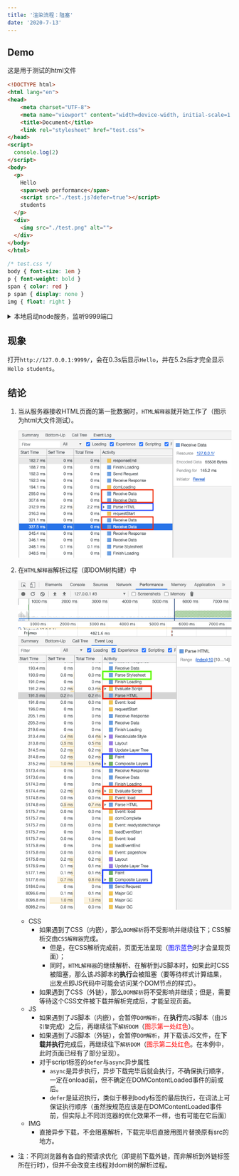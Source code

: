 ```yaml
---
title: '渲染流程：阻塞'
date: '2020-7-13'
---
```


## Demo

这是用于测试的html文件

```html
<!DOCTYPE html>
<html lang="en">
<head>
    <meta charset="UTF-8">
    <meta name="viewport" content="width=device-width, initial-scale=1.0">
    <title>Document</title>
    <link rel="stylesheet" href="test.css">
</head>
<script>
  console.log(2)
</script>
<body>
  <p>
    Hello
    <span>web performance</span>
    <script src="./test.js?defer=true"></script>
    students
  </p>
  <div>
    <img src="./test.png" alt="">
  </div>
</body>
</html>
```

```css
/* test.css */
body { font-size: 1em }
p { font-weight: bold }
span { color: red }
p span { display: none }
img { float: right }
```

<details>
<summary>本地启动node服务，监听9999端口</summary>

```js
var http = require('http');
var URL = require('url');
var fs = require('fs');

var server = http.createServer(function (req, res) {
  if (req.method != 'GET') {
    return res.end('send me a get request\n');
  } else {
    var url = URL.parse(req.url, true);
    var params = url.query;
    console.log(url);
    if (url.pathname === '/index.html' || url.pathname === '/') {
      res.writeHead(200, {'Content-Type': 'text/html'});
      fs.createReadStream('index.html').pipe(res);
    } else if (url.pathname === '/test.css') {
      res.writeHead(200, {'Content-Type': 'text/css'});
      if (params.defer) {
        setTimeout(function(){fs.createReadStream('test.css').pipe(res)}, 5000);
      } else {
        fs.createReadStream('test.css').pipe(res);
      }
    } else if (url.pathname === '/test.js') {
      res.writeHead(200, {'Content-Type': 'application/javascript'});
      if (params.defer) {
        setTimeout(function(){fs.createReadStream('test.js').pipe(res)}, 5000);
      } else {
        fs.createReadStream('test.js').pipe(res);
      }
    } else if (url.pathname === '/test.png') {
      res.writeHead(200, {'Content-Type': 'image/png'});
      fs.createReadStream('test.png').pipe(res);
    }
  }
});
server.listen(9999);
console.log('sever start');
```

</details>

## 现象

打开`http://127.0.0.1:9999/`，会在0.3s后显示`Hello`，并在5.2s后才完全显示`Hello students`。

## 结论

1. 当从服务器接收HTML页面的第一批数据时，`HTML解释器`就开始工作了（图示为html大文件测试）。

    ![browser-event-log-html大文件测试](../../../.imgs/browser-event-log-big-html.png)

2. 在`HTML解释器`解析过程（即DOM树构建）中

    ![browser-event-log-dom-parse](../../../.imgs/browser-event-log-dom-parse.png)

    - CSS
      - 如果遇到了CSS（内嵌），那么`DOM解析`将不受影响并继续往下；CSS解析交由`CSS解释器`完成。
          - 但是，在CSS解析完成前，页面无法呈现（<font color="blue">图示蓝色</font>时才会呈现页面）；
          - 同时，`HTML解释器`的继续解析、在解析到JS脚本时，如果此时CSS被阻塞，那么该JS脚本的**执行**会被阻塞（要等待样式计算结果，出发点即JS代码中可能会访问某个DOM节点的样式）。
      - 如果遇到了CSS（外链），那么`DOM解析`将不受影响并继续；但是，需要等待这个CSS文件被下载并解析完成后，才能呈现页面。
    - JS
      - 如果遇到了JS脚本（内嵌），会暂停`DOM解析`，在**执行**完JS脚本（由`JS引擎`完成）之后，再继续往下`解析DOM`（<font color="red">图示第一处红色</font>）。
      - 如果遇到了JS脚本（外链），会暂停`DOM解析`，并下载该JS文件，在**下载并执行**完成后，再继续往下`解析DOM`（<font color="red">图示第二处红色</font>。在本例中，此时页面已经有了部分呈现）。
      - 对于script标签的`defer`与`async`异步属性
        - `async`是异步执行，异步下载完毕后就会执行，不确保执行顺序，一定在onload前，但不确定在DOMContentLoaded事件的前或后。
        - `defer`是延迟执行，类似于移到body标签的最后执行，在词法上可保证执行顺序（虽然按规范应该是在DOMContentLoaded事件前，但实际上不同浏览器的优化效果不一样，也有可能在它后面）
    - IMG
      - 直接异步下载，不会阻塞解析，下载完毕后直接用图片替换原有src的地方。

- 注：不同浏览器有各自的预请求优化（即提前下载外链，而非解析到外链标签所在行时），但并不会改变主线程对dom树的解析过程。
